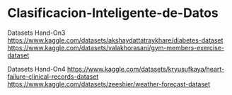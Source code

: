 # Clasificacion-Inteligente-de-Datos

Datasets Hand-On3
https://www.kaggle.com/datasets/akshaydattatraykhare/diabetes-dataset
https://www.kaggle.com/datasets/valakhorasani/gym-members-exercise-dataset

Datasets Hand-On4
https://www.kaggle.com/datasets/kryusufkaya/heart-failure-clinical-records-dataset
https://www.kaggle.com/datasets/zeeshier/weather-forecast-dataset
